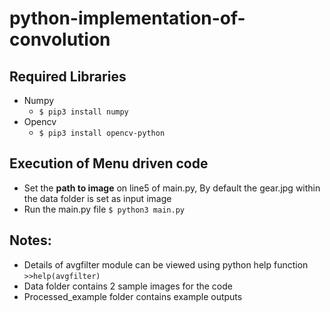 # python-implementation-of-convolution

## Required Libraries
- Numpy
    - `$ pip3 install numpy`  
- Opencv 
    - `$ pip3 install opencv-python`

## Execution of Menu driven code
- Set the **path to  image** on line5 of main.py, By default the gear.jpg within the data folder is set as input image
- Run the main.py file `$ python3 main.py`

## Notes:
- Details of avgfilter module can be viewed using python help function `>>help(avgfilter)`
- Data folder contains 2 sample images for the code
- Processed_example folder contains  example outputs
